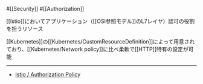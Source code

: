 #[[Security]] #[[Authorization]]

[[Istio]]においてアプリケーション（[[OSI参照モデル]]のL7レイヤ）認可の役割を担うリソース

[[Kubernetes]]の[[Kubernetes/CustomResourceDefinition]]によって用意されており、[[Kubernetes/Network policy]]に比べ柔軟で[[HTTP]]特有の設定が可能

---

- [Istio / Authorization Policy](https://istio.io/latest/docs/reference/config/security/authorization-policy/)